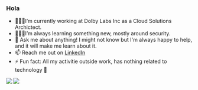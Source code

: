 ### Hola 

- 👨🏻‍💻I’m currently working at Dolby Labs Inc as a Cloud Solutions Archictect.
- 🙇🏻‍♂️I’m always learning something new, mostly around security.
- 💬 Ask me about anything! I might not know but I'm always happy to help, and it will make me learn about it.
- 📫 Reach me out on [LinkedIn](https://www.linkedin.com/in/chaudharyvineet9/)
- ⚡ Fun fact: All my activitie outside work, has nothing related to technology 🤣

<div>
  <div>
    <img align="left" src="https://github-readme-stats.vercel.app/api?username=chaudharyvineet&show_icons=true&theme=dracula&count_private=true" />
  </div>
  <div>
    <img align="left" src="https://github-readme-stats.vercel.app/api/top-langs/?username=chaudharyvineet&layout=compact&theme=dracula&count_private=true" />
  </div>
</div>
